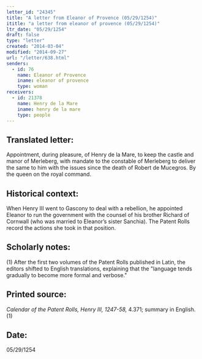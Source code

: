 ```yaml
---
letter_id: "24345"
title: "A letter from Eleanor of Provence (05/29/1254)"
ititle: "a letter from eleanor of provence (05/29/1254)"
ltr_date: "05/29/1254"
draft: false
type: "letter"
created: "2014-03-04"
modified: "2014-09-27"
url: "/letter/638.html"
senders:
  - id: 76
    name: Eleanor of Provence
    iname: eleanor of provence
    type: woman
receivers:
  - id: 21378
    name: Henry de la Mare
    iname: henry de la mare
    type: people
---
```

<h2> Translated letter:</h2>Appointment, during pleasure, of Henry de la Mare, to keep the castle and manor of Merleberg, with mandate to the constable of Merleberg to deliver the same to him with the issues since the death of Robert de Mucegros.
By the queen on the royal command.
<h2 class="mt-4"> Historical context:</h2>When Henry III went to Gascony to deal with a rebellion, he appointed Eleanor to run the government with the counsel of his brother Richard of Cornwall (who was married to Eleanor’s sister Sanchia). The Patent Rolls record the actions she took in that position.
<h2 class="mt-4"> Scholarly notes:</h2>(1) After the first two volumes of the Patent Rolls published in Latin, the editors shifted to English translations, explaining that the "language tends gradually to become more formal and verbose."
<h2 class="mt-4"> Printed source:</h2><p><em>Calendar of the Patent Rolls, Henry III, 1247-58,</em> 4.371; summary in English.(1)</p><h2 class="mt-4"> Date:</h2>05/29/1254